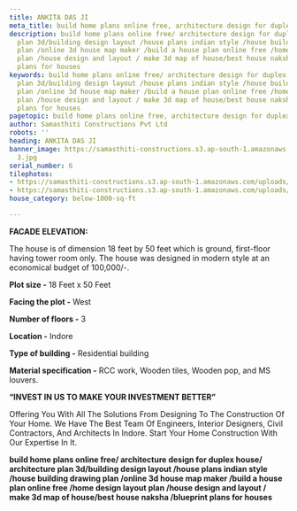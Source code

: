 ```yaml
---
title: ANKITA DAS JI
meta_title: build home plans online free, architecture design for duplex house.
description: build home plans online free/ architecture design for duplex house/ architecture
  plan 3d/building design layout /house plans indian style /house building drawing
  plan /online 3d house map maker /build a house plan online free /home design layout
  plan /house design and layout / make 3d map of house/best house naksha /blueprint
  plans for houses
keywords: build home plans online free/ architecture design for duplex house/ architecture
  plan 3d/building design layout /house plans indian style /house building drawing
  plan /online 3d house map maker /build a house plan online free /home design layout
  plan /house design and layout / make 3d map of house/best house naksha /blueprint
  plans for houses
pagetopic: build home plans online free, architecture design for duplex house.
author: Samasthiti Constructions Pvt Ltd
robots: ''
heading: ANKITA DAS JI
banner_image: https://samasthiti-constructions.s3.ap-south-1.amazonaws.com/uploads/elevation
  3.jpg
serial_number: 6
tilephotos:
- https://samasthiti-constructions.s3.ap-south-1.amazonaws.com/uploads/elevation 4.jpg
- https://samasthiti-constructions.s3.ap-south-1.amazonaws.com/uploads/elevation 3.jpg
house_category: below-1000-sq-ft

---
```

**FACADE ELEVATION:**

The house is of dimension 18 feet by 50 feet which is ground, first-floor having tower room only. The house was designed in modern style at an economical budget of 100,000/-.

**Plot size -** 18 Feet x 50 Feet

**Facing the plot -** West

**Number of floors -** 3

**Location -** Indore

**Type of building -** Residential building

**Material specification -** RCC work, Wooden tiles, Wooden pop, and MS louvers. 

  
**“INVEST IN US TO MAKE YOUR INVESTMENT BETTER”**

Offering You With All The Solutions From Designing To The Construction Of Your Home. We Have The Best Team Of Engineers, Interior Designers, Civil Contractors, And Architects In Indore. Start Your Home Construction With Our Expertise In It.

**build home plans online free/ architecture design for duplex house/ architecture plan 3d/building design layout /house plans indian style /house building drawing plan /online 3d house map maker /build a house plan online free /home design layout plan /house design and layout / make 3d map of house/best house naksha /blueprint plans for houses**